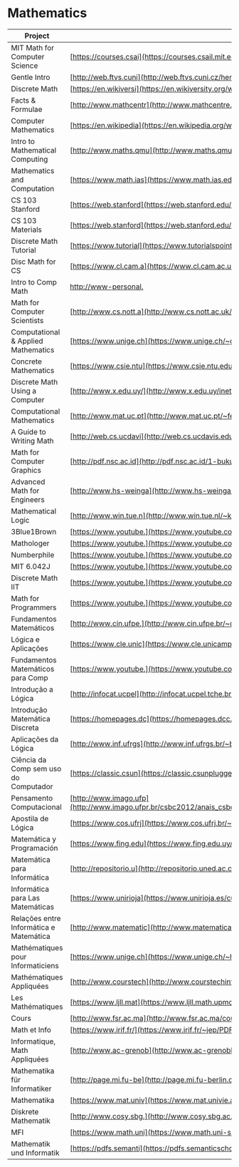 # Mathematics

| Project                                 | URL                                                                                                                                                                                                                    | Language |
|-----------------------------------------|-------------------------------------------------------------------------------------------------------------------------------------------------------------------------------------------------------------------------------|----------|
| MIT Math for Computer Science           | [https://courses.csai](https://courses.csail.mit.edu/6.042/spring17/mcs.pdf)                                                                                                                                                  | EN       |
| Gentle Intro                            | [http://web.ftvs.cuni](http://web.ftvs.cuni.cz/hendl/metodologie/gentle-introduction-to-mathematics-for-computer.pdf)                                                                                                         | EN       |
| Discrete Math                           | [https://en.wikiversi](https://en.wikiversity.org/wiki/Introductory_Discrete_Mathematics_for_Computer_Science)                                                                                                                | EN       |
| Facts & Formulae                        | [http://www.mathcentr](http://www.mathcentre.ac.uk/resources/uploaded/43799-maths-for-computer-sci-ff-for-web.pdf)                                                                                                            | EN       |
| Computer Mathematics                    | [https://en.wikipedia](https://en.wikipedia.org/wiki/Computer_mathematics)                                                                                                                                                    | EN       |
| Intro to Mathematical Computing         | [http://www.maths.qmu](http://www.maths.qmul.ac.uk/~fjw/goldsmiths/2010/FJW/Introduction%20to%20Mathematical%20Computing.pdf)                                                                                                 | EN       |
| Mathematics and Computation             | [https://www.math.ias](https://www.math.ias.edu/files/mathandcomp.pdf)                                                                                                                                                        | EN       |
| CS 103 Stanford                         | [https://web.stanford](https://web.stanford.edu/class/cs103/)                                                                                                            | EN       |
| CS 103 Materials                        | [https://web.stanford](https://web.stanford.edu/class/cs103//handouts/)                                                                                                                                                                 | EN       |
| Discrete Math Tutorial                  | [https://www.tutorial](https://www.tutorialspoint.com/discrete_mathematics/index.htm)                                                                                                                                         | EN       |
| Disc Math for CS                        | [https://www.cl.cam.a](https://www.cl.cam.ac.uk/teaching/1314/DiscMath/DiscMathNotes.pdf)                                                                                                                                     | EN       |
| Intro to Comp Math                      | [http://www-personal.](http://www-personal.umich.edu/~paullric/AM341.pdf)                                                                                                                                                     | EN       |
| Math for Computer Scientists            | [http://www.cs.nott.a](http://www.cs.nott.ac.uk/~psztxa/g51mcs/notes.pdf)                                                                                                                                                     | EN       |
| Computational & Applied Mathematics     | [https://www.unige.ch](https://www.unige.ch/~gander/teaching/talk.pdf)                                                                                                                                                        | EN       |
| Concrete Mathematics                    | [https://www.csie.ntu](https://www.csie.ntu.edu.tw/~r97002/temp/Concrete%20Mathematics%202e.pdf)                                                                                                                              | EN       |
| Discrete Math Using a Computer          | [http://www.x.edu.uy/](http://www.x.edu.uy/inet/Springer.pdf)                                                                                                                                                                 | EN       |
| Computational Mathematics               | [http://www.mat.uc.pt](http://www.mat.uc.pt/~ferreira/CompMathematics.pdf)                                                                                                                                                    | EN       |
| A Guide to Writing Math                 | [http://web.cs.ucdavi](http://web.cs.ucdavis.edu/~amenta/w10/writingman.pdf)                                                                                                                                                  | EN       |
| Math for Computer Graphics              | [http://pdf.nsc.ac.id](http://pdf.nsc.ac.id/1-buku%20komputer%20grafis-20170515052347.pdf)                                                                                                                                    | EN       |
| Advanced Math for Engineers             | [http://www.hs-weinga](http://www.hs-weingarten.de/~ertel/vorlesungen/mae/matheng-skript-1213.pdf)                                                                                                                            | EN       |
| Mathematical Logic                      | [http://www.win.tue.n](http://www.win.tue.nl/~keesh/ow/2if85/Ben-Ari3rd.pdf)                                                                                                                                                  | EN       |
| 3Blue1Brown                             | [https://www.youtube.](https://www.youtube.com/channel/UCYO_jab_esuFRV4b17AJtAw)                                                                                                                                              | EN       |
| Mathologer                              | [https://www.youtube.](https://www.youtube.com/channel/UC1_uAIS3r8Vu6JjXWvastJg)                                                                                                                                              | EN       |
| Numberphile                             | [https://www.youtube.](https://www.youtube.com/user/numberphile)                                                                                                                                                              | EN       |
| MIT 6.042J                              | [https://www.youtube.](https://www.youtube.com/watch?v=L3LMbpZIKhQ&list=PLB7540DEDD482705B)                                                                                                                                   | EN       |
| Discrete Math IIT                       | [https://www.youtube.](https://www.youtube.com/watch?v=E6uhC0pT9J8&list=PLEJxKK7AcSEGD7ty8DB1aU0xVG_P_hs_0)                                                                                                                   | EN       |
| Math for Programmers                    | [https://www.youtube.](https://www.youtube.com/watch?v=2SpuBqvNjHI&t)                                                                                                                                                           | EN       |
| Fundamentos Matemáticos                 | [http://www.cin.ufpe.](http://www.cin.ufpe.br/~dmd/inf101/biblio/FMCCJK.pdf)                                                                                                                                                  | PT       |
| Lógica e Aplicações                     | [https://www.cle.unic](https://www.cle.unicamp.br/prof/coniglio/LIVRO.pdf)                                                                                                                                                    | PT       |
| Fundamentos Matemáticos para Comp       | [https://www.youtube.](https://www.youtube.com/watch?v=ib3F1c2oKpA&list=PLxI8Can9yAHcXBgFryV0AV7LYdLR1skuF)                                                                                                                   | PT       |
| Introdução a Lógica                     | [http://infocat.ucpel](http://infocat.ucpel.tche.br/disc/log/docs/ILCC.pdf)                                                                                                                                                   | PT       |
| Introdução Matemática Discreta          | [https://homepages.dc](https://homepages.dcc.ufmg.br/~loureiro/md/md_0Introducao.pdf)                                                                                                                                         | PT       |
| Aplicações da Lógica                    | [http://www.inf.ufrgs](http://www.inf.ufrgs.br/~bsguedes/disc/3/inf05508/aplicacoes.pdf)                                                                                                                                      | PT       |
| Ciência da Comp sem uso do Computador   | [https://classic.csun](https://classic.csunplugged.org/wp-content/uploads/2014/12/CSUnpluggedTeachers-portuguese-brazil-feb-2011.pdf)                                                                                         | PT       |
| Pensamento Computacional                | [http://www.imago.ufp](http://www.imago.ufpr.br/csbc2012/anais_csbc/eventos/wei/artigos/Pensamento%20Computacional%20e%20Educacao%20Matematica%20Relacoes%20para%20o%20Ensino%20de%20Computacao%20na%20Educacao%20Basica.pdf) | PT       |
| Apostila de Lógica                      | [https://www.cos.ufrj](https://www.cos.ufrj.br/~mario/logica/apostila.pdf)                                                                                                                                                    | PT       |
| Matemática y Programación               | [https://www.fing.edu](https://www.fing.edu.uy/~darosa/matyprogversionfinal.pdf)                                                                                                                                              | ES       |
| Matemática para Informática             | [http://repositorio.u](http://repositorio.uned.ac.cr/reuned/bitstream/120809/1375/1/50287%20Matematicas%20para%20informatica.pdf)                                                                                             | ES       |
| Informática para Las Matemáticas        | [https://www.unirioja](https://www.unirioja.es/cu/joheras/papers/immiia.pdf)                                                                                                                                                  | ES       |
| Relações entre Informática e Matemática | [http://www.matematic](http://www.matematica.pucminas.br/profs/web_silvi/calculo2/artigos/show_file.pdf)                                                                                                                      | ES       |
| Mathématiques pour Informaticiens       | [https://www.unige.ch](https://www.unige.ch/~hairer/poly_mathinfo/math-info.pdf)                                                                                                                                              | FR       |
| Mathématiques Appliquées                | [http://www.courstech](http://www.courstechinfo.be/Math_Info.pdf)                                                                                                                                                             | FR       |
| Les Mathématiques                       | [https://www.ljll.mat](https://www.ljll.math.upmc.fr/ledret/mathsoipweb.pdf)                                                                                                                                                  | FR       |
| Cours                                   | [http://www.fsr.ac.ma](http://www.fsr.ac.ma/cours/informatique/elbenani/Partie1.pdf)                                                                                                                                          | FR       |
| Math et Info                            | [https://www.irif.fr/](https://www.irif.fr/~jep/PDF/MathInfo.pdf)                                                                                                                                                             | FR       |
| Informatique, Math Appliquées           | [http://www.ac-grenob](http://www.ac-grenoble.fr/missionsciences/pdf/ressources/IMA_presentation_Lycees.pdf)                                                                                                                  | FR       |
| Mathematika für Informatiker            | [http://page.mi.fu-be](http://page.mi.fu-berlin.de/baumeist/Mafi-Skript.pdf)                                                                                                                                                  | DE       |
| Mathematika                             | [https://www.mat.univ](https://www.mat.univie.ac.at/~gerald/ftp/book-mfi/mfi1.pdf)                                                                                                                                            | DE       |
| Diskrete Mathematik                     | [http://www.cosy.sbg.](http://www.cosy.sbg.ac.at/~held/teaching/diskrete_mathematik/dm_print.pdf)                                                                                                                             | DE       |
| MFI                                     | [https://www.math.uni](https://www.math.uni-sb.de/ag-schreyer/images/PDFs/teaching/ss14_mfi2/MfI123_book.pdf)                                                                                                                 | DE       |
| Mathematik und Informatik               | [https://pdfs.semanti](https://pdfs.semanticscholar.org/8045/874b19f50a958f3ccb0ebd5ed841fd1b1eea.pdf)                                                                                                                        | DE       |
